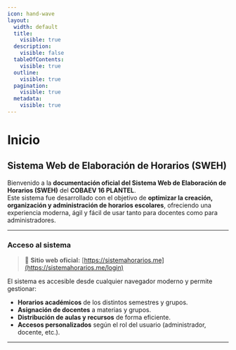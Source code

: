 ```yaml
---
icon: hand-wave
layout:
  width: default
  title:
    visible: true
  description:
    visible: false
  tableOfContents:
    visible: true
  outline:
    visible: true
  pagination:
    visible: true
  metadata:
    visible: true
---
```


# Inicio

## Sistema Web de Elaboración de Horarios (SWEH)

Bienvenido a la **documentación oficial del Sistema Web de Elaboración de Horarios (SWEH)** del **COBAEV 16 PLANTEL**.\
Este sistema fue desarrollado con el objetivo de **optimizar la creación, organización y administración de horarios escolares**, ofreciendo una experiencia moderna, ágil y fácil de usar tanto para docentes como para administradores.

***

### Acceso al sistema

> 📎 **Sitio web oficial:** [https://sistemahorarios.me](https://sistemahorarios.me/login)

El sistema es accesible desde cualquier navegador moderno y permite gestionar:

* **Horarios académicos** de los distintos semestres y grupos.
* **Asignación de docentes** a materias y grupos.
* **Distribución de aulas y recursos** de forma eficiente.
* **Accesos personalizados** según el rol del usuario (administrador, docente, etc.).

***
